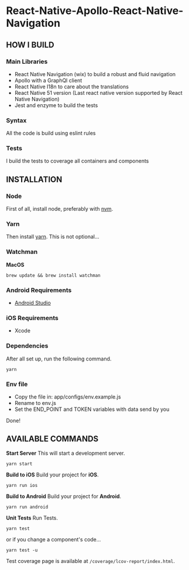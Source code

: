 React-Native-Apollo-React-Native-Navigation
====

## HOW I BUILD

### Main Libraries
* React Native Navigation (wix) to build a robust and fluid navigation
* Apollo with a GraphQl client
* React Native I18n to care about the translations
* React Native 51 version (Last react native version supported by React Native Navigation)
* Jest and enzyme to build the tests

### Syntax
All the code is build using eslint rules

### Tests
I build the tests to coverage all containers and components

## INSTALLATION

### Node
First of all, install node, preferably with [nvm](https://github.com/creationix/nvm).

### Yarn
Then install [yarn](https://yarnpkg.com/en/docs/install). This is not optional...

### Watchman
**MacOS**

    brew update && brew install watchman

### Android Requirements

* [Android Studio](https://developer.android.com/studio/index.html)

### iOS Requirements
* Xcode

### Dependencies

After all set up, run the following command.

    yarn

### Env file
* Copy the file in: app/configs/env.example.js
* Rename to env.js
* Set the END_POINT and TOKEN variables with data send by you

Done!


## AVAILABLE COMMANDS

**Start Server**
This will start a development server.

    yarn start

**Build to iOS**
Build your project for **iOS**.

    yarn run ios

**Build to Android**
Build your project for **Android**.

    yarn run android

**Unit Tests**
Run Tests.

    yarn test

or if you change a component's code...

    yarn test -u

Test coverage page is available at `/coverage/lcov-report/index.html`.
